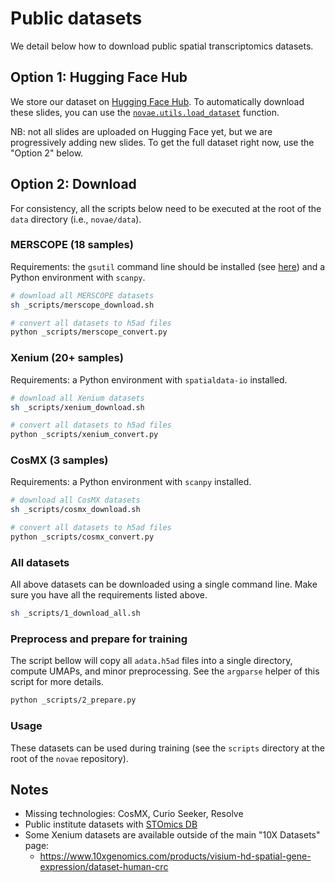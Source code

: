 # Public datasets

We detail below how to download public spatial transcriptomics datasets.

## Option 1: Hugging Face Hub

We store our dataset on [Hugging Face Hub](https://huggingface.co/datasets/MICS-Lab/novae).
To automatically download these slides, you can use the [`novae.utils.load_dataset`](https://mics-lab.github.io/novae/api/novae.utils/#novae.utils.load_dataset) function.

NB: not all slides are uploaded on Hugging Face yet, but we are progressively adding new slides. To get the full dataset right now, use the "Option 2" below.

## Option 2: Download

For consistency, all the scripts below need to be executed at the root of the `data` directory (i.e., `novae/data`).

### MERSCOPE (18 samples)

Requirements: the `gsutil` command line should be installed (see [here](https://cloud.google.com/storage/docs/gsutil_install)) and a Python environment with `scanpy`.

```sh
# download all MERSCOPE datasets
sh _scripts/merscope_download.sh

# convert all datasets to h5ad files
python _scripts/merscope_convert.py
```

### Xenium (20+ samples)

Requirements: a Python environment with `spatialdata-io` installed.

```sh
# download all Xenium datasets
sh _scripts/xenium_download.sh

# convert all datasets to h5ad files
python _scripts/xenium_convert.py
```

### CosMX (3 samples)

Requirements: a Python environment with `scanpy` installed.

```sh
# download all CosMX datasets
sh _scripts/cosmx_download.sh

# convert all datasets to h5ad files
python _scripts/cosmx_convert.py
```

### All datasets

All above datasets can be downloaded using a single command line. Make sure you have all the requirements listed above.

```sh
sh _scripts/1_download_all.sh
```

### Preprocess and prepare for training

The script bellow will copy all `adata.h5ad` files into a single directory, compute UMAPs, and minor preprocessing. See the `argparse` helper of this script for more details.

```sh
python _scripts/2_prepare.py
```

### Usage

These datasets can be used during training (see the `scripts` directory at the root of the `novae` repository).

## Notes
- Missing technologies: CosMX, Curio Seeker, Resolve
- Public institute datasets with [STOmics DB](https://db.cngb.org/stomics/)
- Some Xenium datasets are available outside of the main "10X Datasets" page:
  - https://www.10xgenomics.com/products/visium-hd-spatial-gene-expression/dataset-human-crc

